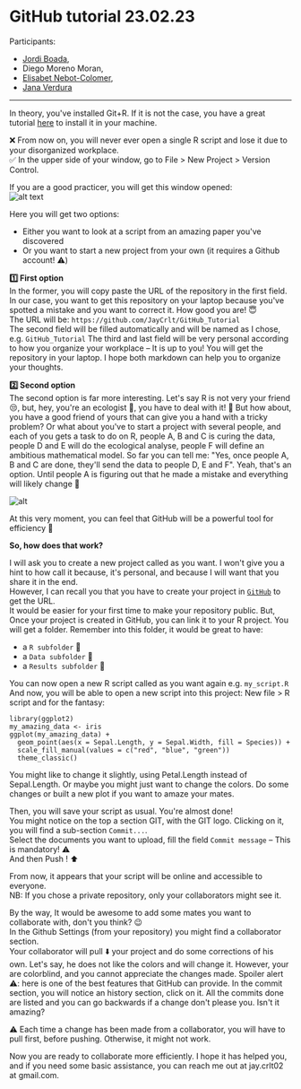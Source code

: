 # GitHub tutorial 23.02.23

Participants:
- [Jordi Boada](https://orcid.org/0000-0002-3815-625X),
- Diego Moreno Moran,
- [Elisabet Nebot-Colomer](https://orcid.org/0000-0003-1013-2405),
- [Jana Verdura](https://orcid.org/0000-0003-0662-1206)

---

In theory, you've installed Git+R. If it is not the case, you have a great tutorial [here](https://www.geo.uzh.ch/microsite/reproducible_research/post/rr-rstudio-git/) to install it in your machine.

❌ From now on, you will never ever open a single R script and lose it due to your disorganized workplace.\
✅ In the upper side of your window, go to File > New Project > Version Control.

If you are a good practicer, you will get this window opened:\
![alt text](https://experimentalbehaviour.files.wordpress.com/2018/01/screenshot6.png?w=578)

Here you will get two options:
- Either you want to look at a script from an amazing paper you've discovered
- Or you want to start a new project from your own (it requires a Github account! ⚠️)

**:one: First option**\
In the former, you will copy paste the URL of the repository in the first field.
In our case, you want to get this repository on your laptop because you've spotted a mistake and you want to correct it. How good you are! 😇\
The URL will be: ``https://github.com/JayCrlt/GitHub_Tutorial``\
The second field will be filled automatically and will be named as I chose, e.g. ``GitHub_Tutorial``
The third and last field will be very personal according to how you organize your workplace – It is up to you!
You will get the repository in your laptop. I hope both markdown can help you to organize your thoughts.

**:two: Second option**\
The second option is far more interesting. Let's say R is not very your friend 😒, but, hey, you're an ecologist 🌱, you have to deal with it! 🤭
But how about, you have a good friend of yours that can give you a hand with a tricky problem? Or what about you've to start a project with several people, and each of you gets a task to do on R, people A, B and C is curing the data, people D and E will do the ecological analyse, people F will define an ambitious mathematical model. So far you can tell me: "Yes, once people A, B and C are done, they'll send the data to people D, E and F". Yeah, that's an option. Until people A is figuring out that he made a mistake and everything will likely change 🤯

![alt](https://thinkr.fr/wp-content/uploads/git_notfinal.gif)

At this very moment, you can feel that GitHub will be a powerful tool for efficiency 🤩

**So, how does that work?**

I will ask you to create a new project called as you want. I won't give you a hint to how call it because, it's personal, and because I will want that you share it in the end.\
However, I can recall you that you have to create your project in [``GitHub``](https://github.com) to get the URL.\
It would be easier for your first time to make your repository public. But, 
Once your project is created in GitHub, you can link it to your R project.
You will get a folder. Remember into this folder, it would be great to have:
- a ``R subfolder`` :file_folder:
- a ``Data subfolder`` :file_folder:
- a ``Results subfolder`` :file_folder:

You can now open a new R script called as you want again e.g. `my_script.R`
And now, you will be able to open a new script into this project: New file > R script and for the fantasy:

```{Session Info, echo = T}
library(ggplot2)
my_amazing_data <- iris
ggplot(my_amazing_data) + 
  geom_point(aes(x = Sepal.Length, y = Sepal.Width, fill = Species)) +
  scale_fill_manual(values = c("red", "blue", "green"))
  theme_classic()
```

You might like to change it slightly, using Petal.Length instead of Sepal.Length. 
Or maybe you might just want to change the colors. Do some changes or built a new plot if you want to amaze your mates.

Then, you will save your script as usual. You're almost done!\
You might notice on the top a section GIT, with the GIT logo. Clicking on it, you will find a sub-section ``Commit...``.\
Select the documents you want to upload, fill the field ``Commit message`` – This is mandatory! ⚠️\
And then Push ! ⬆️

From now, it appears that your script will be online and accessible to everyone.\
NB: If you chose a private repository, only your collaborators might see it.

By the way, It would be awesome to add some mates you want to collaborate with, don't you think? 😉\
In the Github Settings (from your repository) you might find a collaborator section.\
Your collaborator will pull ⬇️ your project and do some corrections of his own. Let's say, he does not like the colors and will change it. However, your are colorblind, and you cannot appreciate the changes made. Spoiler alert ⚠️: here is one of the best features that GitHub can provide. In the commit section, you will notice an history section, click on it. All the commits done are listed and you can go backwards if a change don't please you. Isn't it amazing?

⚠️ Each time a change has been made from a collaborator, you will have to pull first, before pushing. Otherwise, it might not work.

Now you are ready to collaborate more efficiently. I hope it has helped you, and if you need some basic assistance, you can reach me out at jay.crlt02 at gmail.com.